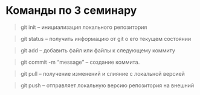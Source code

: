 # Команды по 3 семинару

> git init – инициализация локального репозитория

> git status – получить информацию от git о его текущем состоянии

> git add – добавить файл или файлы к следующему коммиту

> git commit -m “message” – создание коммита.

> git pull – получение изменений и слияние с локальной версией

> git push – отправляет локальную версию репозитория на внешний
